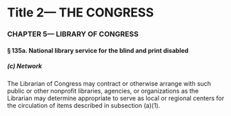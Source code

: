 
# Title 2— THE CONGRESS
### CHAPTER 5— LIBRARY OF CONGRESS
#### § 135a. National library service for the blind and print disabled
##### (c) Network

The Librarian of Congress may contract or otherwise arrange with such public or other nonprofit libraries, agencies, or organizations as the Librarian may determine appropriate to serve as local or regional centers for the circulation of items described in subsection (a)(1).
